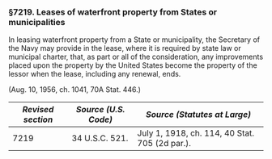 ### §7219. Leases of waterfront property from States or municipalities ###

In leasing waterfront property from a State or municipality, the Secretary of the Navy may provide in the lease, where it is required by state law or municipal charter, that, as part or all of the consideration, any improvements placed upon the property by the United States become the property of the lessor when the lease, including any renewal, ends.

(Aug. 10, 1956, ch. 1041, 70A Stat. 446.)

|*Revised section*|*Source (U.S. Code)*|         *Source (Statutes at Large)*         |
|-----------------|--------------------|----------------------------------------------|
|      7219       |   34 U.S.C. 521.   |July 1, 1918, ch. 114, 40 Stat. 705 (2d par.).|